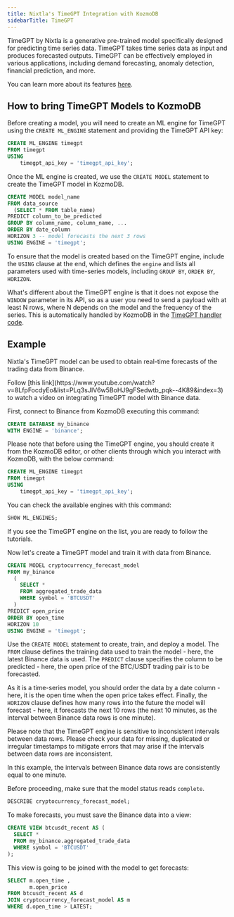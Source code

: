 ```yaml
---
title: Nixtla's TimeGPT Integration with KozmoDB
sidebarTitle: TimeGPT
---
```


TimeGPT by Nixtla is a generative pre-trained model specifically designed for predicting time series data. TimeGPT takes time series data as input and produces forecasted outputs. TimeGPT can be effectively employed in various applications, including demand forecasting, anomaly detection, financial prediction, and more.

You can learn more about its features [here](https://nixtla.github.io/nixtla/).

## How to bring TimeGPT Models to KozmoDB

Before creating a model, you will need to create an ML engine for TimeGPT using the `CREATE ML_ENGINE` statement and providing the TimeGPT API key:

```sql
CREATE ML_ENGINE timegpt
FROM timegpt
USING
    timegpt_api_key = 'timegpt_api_key';
```

Once the ML engine is created, we use the `CREATE MODEL` statement to create the TimeGPT model in KozmoDB.

```sql
CREATE MODEL model_name
FROM data_source
  (SELECT * FROM table_name)
PREDICT column_to_be_predicted
GROUP BY column_name, column_name, ...
ORDER BY date_column
HORIZON 3 -- model forecasts the next 3 rows
USING ENGINE = 'timegpt';
```

To ensure that the model is created based on the TimeGPT engine, include the `USING` clause at the end, which defines the `engine` and lists all parameters used with time-series models, including `GROUP BY`, `ORDER BY`, `HORIZON`.

What's different about the TimeGPT engine is that it does not expose the `WINDOW` parameter in its API, so as a user you need to send a payload with at least N rows, where N depends on the model and the frequency of the series. This is automatically handled by KozmoDB in the [TimeGPT handler code](https://github.com/digitranslab/kozmodb/tree/main/kozmodb/integrations/handlers/timegpt_handler).

## Example

Nixtla's TimeGPT model can be used to obtain real-time forecasts of the trading data from Binance.

<Tip>
Follow [this link](https://www.youtube.com/watch?v=8LfpFocdyEo&list=PLq3sJIV6w5BoHJ9gFSedwtb_pqk--4K89&index=3) to watch a video on integrating TimeGPT model with Binance data.
</Tip>

First, connect to Binance from KozmoDB executing this command:

```sql
CREATE DATABASE my_binance
WITH ENGINE = 'binance';
```

Please note that before using the TimeGPT engine, you should create it from the KozmoDB editor, or other clients through which you interact with KozmoDB, with the below command:

```sql
CREATE ML_ENGINE timegpt
FROM timegpt
USING
    timegpt_api_key = 'timegpt_api_key';
```

You can check the available engines with this command:

```sql
SHOW ML_ENGINES;
```

If you see the TimeGPT engine on the list, you are ready to follow the tutorials.

Now let's create a TimeGPT model and train it with data from Binance.

```sql
CREATE MODEL cryptocurrency_forecast_model
FROM my_binance
  (
    SELECT *
    FROM aggregated_trade_data
    WHERE symbol = 'BTCUSDT'
  )
PREDICT open_price
ORDER BY open_time
HORIZON 10
USING ENGINE = 'timegpt';
```

Use the `CREATE MODEL` statement to create, train, and deploy a model. The `FROM` clause defines the training data used to train the model - here, the latest Binance data is used. The `PREDICT` clause specifies the column to be predicted - here, the open price of the BTC/USDT trading pair is to be forecasted.

As it is a time-series model, you should order the data by a date column - here, it is the open time when the open price takes effect. Finally, the `HORIZON` clause defines how many rows into the future the model will forecast - here, it forecasts the next 10 rows (the next 10 minutes, as the interval between Binance data rows is one minute).

<Warning>
Please note that the TimeGPT engine is sensitive to inconsistent intervals between data rows. Please check your data for missing, duplicated or irregular timestamps to mitigate errors that may arise if the intervals between data rows are inconsistent.

In this example, the intervals between Binance data rows are consistently equal to one minute.
</Warning>

Before proceeding, make sure that the model status reads `complete`.

```sql
DESCRIBE cryptocurrency_forecast_model;
```

To make forecasts, you must save the Binance data into a view:

```sql
CREATE VIEW btcusdt_recent AS (
  SELECT *
  FROM my_binance.aggregated_trade_data
  WHERE symbol = 'BTCUSDT'
);
```

This view is going to be joined with the model to get forecasts:

```sql
SELECT m.open_time ,
       m.open_price
FROM btcusdt_recent AS d
JOIN cryptocurrency_forecast_model AS m
WHERE d.open_time > LATEST;
```

